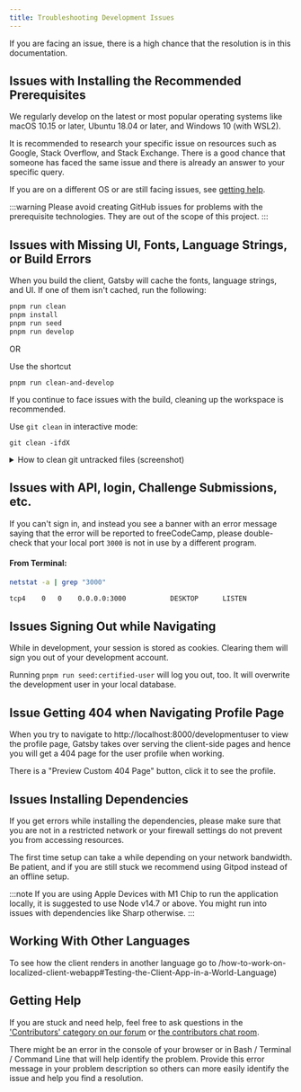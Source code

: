 ```yaml
---
title: Troubleshooting Development Issues
---
```


If you are facing an issue, there is a high chance that the resolution is in this documentation.

## Issues with Installing the Recommended Prerequisites

We regularly develop on the latest or most popular operating systems like macOS 10.15 or later, Ubuntu 18.04 or later, and Windows 10 (with WSL2).

It is recommended to research your specific issue on resources such as Google, Stack Overflow, and Stack Exchange. There is a good chance that someone has faced the same issue and there is already an answer to your specific query.

If you are on a different OS or are still facing issues, see [getting help](#getting-help).

:::warning
Please avoid creating GitHub issues for problems with the prerequisite technologies. They are out of the scope of this project.
:::

## Issues with Missing UI, Fonts, Language Strings, or Build Errors

When you build the client, Gatsby will cache the fonts, language strings, and UI. If one of them isn't cached, run the following:

```bash
pnpm run clean
pnpm install
pnpm run seed
pnpm run develop
```

OR

Use the shortcut

```
pnpm run clean-and-develop
```

If you continue to face issues with the build, cleaning up the workspace is recommended.

Use `git clean` in interactive mode:

```
git clean -ifdX
```

<details>
   <summary>
      How to clean git untracked files (screenshot)
   </summary>
   <br>
   <img src="/images/github/how-to-untrack.gif" alt="How to clean git untracked files">
</details>

## Issues with API, login, Challenge Submissions, etc.

If you can't sign in, and instead you see a banner with an error message saying that the error will be reported to freeCodeCamp, please double-check that your local port `3000` is not in use by a different program.

#### **From Terminal:**

```bash
netstat -a | grep "3000"

tcp4    0   0    0.0.0.0:3000           DESKTOP      LISTEN
```

## Issues Signing Out while Navigating

While in development, your session is stored as cookies. Clearing them will sign you out of your development account.

Running `pnpm run seed:certified-user` will log you out, too. It will overwrite the development user in your local database.

## Issue Getting 404 when Navigating Profile Page

When you try to navigate to http://localhost:8000/developmentuser to view the profile page, Gatsby takes over serving the client-side pages and hence you will get a 404 page for the user profile when working.

There is a "Preview Custom 404 Page" button, click it to see the profile.

## Issues Installing Dependencies

If you get errors while installing the dependencies, please make sure that you are not in a restricted network or your firewall settings do not prevent you from accessing resources.

The first time setup can take a while depending on your network bandwidth. Be patient, and if you are still stuck we recommend using Gitpod instead of an offline setup.

:::note
If you are using Apple Devices with M1 Chip to run the application locally, it is suggested to use Node v14.7 or above. You might run into issues with dependencies like Sharp otherwise.
:::

## Working With Other Languages

To see how the client renders in another language go to /how-to-work-on-localized-client-webapp#Testing-the-Client-App-in-a-World-Language)

## Getting Help

If you are stuck and need help, feel free to ask questions in the ['Contributors' category on our forum](https://forum.freecodecamp.org/c/contributors) or [the contributors chat room](https://discord.gg/PRyKn3Vbay).

There might be an error in the console of your browser or in Bash / Terminal / Command Line that will help identify the problem. Provide this error message in your problem description so others can more easily identify the issue and help you find a resolution.
